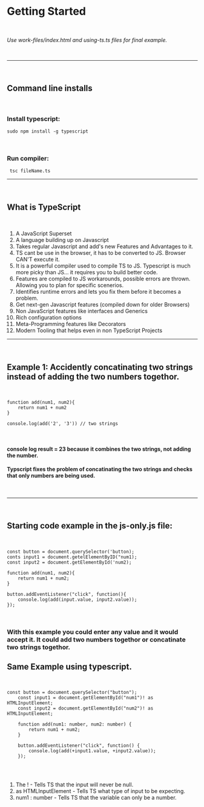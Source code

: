 <br />
<br />

# Getting Started 

<br />

*Use work-files/index.html and using-ts.ts files for final example.*

<br />

---

<br />

## Command line installs

<br >


### Install typescript:


```
sudo npm install -g typescript
```
<br />

### Run compiler:
```
 tsc fileName.ts
```


---

<br />

## What is TypeScript

<br />

1. A JavaScript Superset
2. A language building up on Javascript
3. Takes regular Javascript and add's new Features and Advantages to it. 
4. TS cant be use in the browser, it has to be converted to JS. Browser CAN'T execute it. 
5. It is a powerful compiler used to compile TS to JS. Typescript is much more picky than JS... it requires you to build better code. 
6. Features are compiled to JS workarounds, possible errors are thrown. Allowing you to plan for specific scenerios. 
7. Identifies runtime errors and lets you fix them before it becomes a problem. 
8. Get next-gen Javascript features (compiled down for older Browsers)
9. Non JavaScript features like interfaces and Generics
10. Rich configuration options
11. Meta-Programming features like Decorators
12. Modern Tooling that helps even in non TypeScript Projects




---

<br />

## Example 1: Accidently concatinating two strings instead of adding the two numbers togethor. 

<br />

```
function add(num1, num2){
    return num1 + num2
}

console.log(add('2', '3')) // two strings

```

<br />

#### console log result = 23 because it combines the two strings, not adding the number.

#### Typscript fixes the problem of concatinating the two strings and checks that only numbers are being used.

<br />

---

<br />

## Starting code example in the js-only.js file:

<br />

```
const button = document.querySelector('button);
conts input1 = document.getelElementByID("num1);
const input2 = document.getElementById('num2);

function add(num1, num2){
    return num1 + num2;
}

button.addEventListener("click", function(){
    console.log(add(input.value, input2.value));
});

```

<br />

### With this example you could enter any value and it would accept it. It could add two numbers togethor or concatinate two strings togethor. 


## Same Example using typescript.

<br />

```
const button = document.querySelector("button");
    const input1 = document.getElementById("num1")! as HTMLInputElement;
    const input2 = document.getElementById("num2")! as HTMLInputElement;

    function add(num1: number, num2: number) {
        return num1 + num2;
    }

    button.addEventListener("click", function() {
        console.log(add(+input1.value, +input2.value));
    });


```

<br />

1. The ! - Tells TS that the input will never be null.
2. as HTMLInputElement - Tells TS what type of input to be expecting. 
3. num1 : number - Tells TS that the variable can only be a number. 




<br />